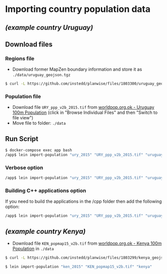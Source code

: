 # Importing country population data
## _(example country Uruguay)_

## Download files

### Regions file

* Download former MapZen boundary information and store it as `./data/uruguay_geojson.tgz`

```sh
$ curl -L https://github.com/instedd/planwise/files/1803300/uruguay_geojson.tar.gz -o ./data/uruguay_geojson.tgz
```

### Population file
* Download file `URY_ppp_v2b_2015.tif` from [worldpop.org.ok - Uruguay 100m Population](http://www.worldpop.org.uk/data/summary/?id=29) (click in "Browse Individual Files" and then "Switch to file view")
* Move file to folder: `./data`

## Run Script
```sh
$ docker-compose exec app bash
/app$ lein import-population "ury_2015" "URY_ppp_v2b_2015.tif" "uruguay"
```

### Verbose option
```sh
/app$ lein import-population "ury_2015" "URY_ppp_v2b_2015.tif" "uruguay" --verbose
```

### Building C++ applications option
If you need to build the applications in the /cpp folder then add the following option:
```sh
/app$ lein import-population "ury_2015" "URY_ppp_v2b_2015.tif" "uruguay" --build-cpp
```

## _(example country Kenya)_

* Download file `KEN_popmap15_v2b.tif` from [worldpop.org.ok - Kenya 100m Population](http://www.worldpop.org.uk/data/summary/?id=29) in `./data`

```sh
$ curl -L https://github.com/instedd/planwise/files/1803299/kenya_geojson.tar.gz -o ./data/kenya_geojson.tgz

$ lein import-population "ken_2015" "KEN_popmap15_v2b.tif" "kenya"
```
